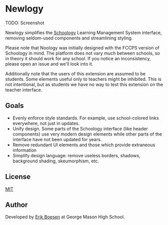 # Newlogy

TODO: Screenshot

Newlogy simplifies the [Schoology](https://schoology.com) Learning Management System interface, removing seldom-used components and streamlining styling.

Please note that Noology was initially designed with the FCCPS version of Schoology in mind. The platform does not vary much between schools, so in theory it should work for any school. If you notice an inconsistency, please open an issue and we'll look into it.

Additionally note that the users of this extension are assumed to be students. Some elements useful only to teachers might be inhibited. This is not intentional, but as students we have no way to test this extension on the teacher interface.

## Goals
* Evenly enforce style standards. For example, use school-colored links everywhere, not just in updates.
* Unify design. Some parts of the Schoology interface (like header components) use very modern design elements while other parts of the interface have not been updated for years.
* Remove redundant UI elements and those which provide extraneous information
* Simplify design language: remove useless borders, shadows, background shading, skeumorphism, etc.

## License
[MIT](LICENSE)
## Author
Developed by [Erik Boesen](https://github.com/ErikBoesen) at George Mason High School.
